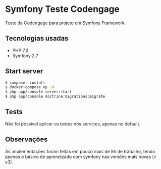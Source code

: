 # Symfony Teste Codengage
Teste da Codengage para projeto em Symfony Framework.

## Tecnologias usadas
- PHP 7.2
- Symfony 2.7

## Start server
```bash
$ composer install
$ docker-compose up -d
$ php app/console server:start
$ php app/console doctrine:migrations:migrate
```

## Tests
Não foi possivel aplicar os testes nos services, apenas no default.

## Observações
As implementações foram feitas em pouco mais de 8h de trabalho, tendo apenas o básico de aprendizado com symfony nas versões mais novas (< v3).
